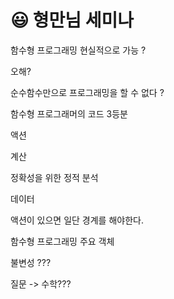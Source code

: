 # 😃 형만님 세미나

함수형 프로그래밍 현실적으로 가능 ?



오해?

순수함수만으로 프로그래밍을 할 수 없다 ?



함수형 프로그래머의 코드 3등분

액션



계산

정확성을 위한 정적 분석



데이터



액션이 있으면 일단 경계를 해야한다.



함수형 프로그래밍 주요 객체

불변성 ???



질문 -> 수학???

